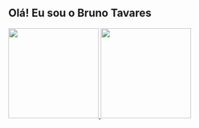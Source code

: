 ## Olá! Eu sou o Bruno Tavares 
<div>
    <a href="https://github.com/brunobtavares">
    <img height="180em" src="https://github-readme-stats.vercel.app/api?username=brunobtavares&show_icons=true&theme=github_dark&include_all_commits=true&count_private=true"/>
    <img height="180em" src="https://github-readme-stats.vercel.app/api/top-langs/?username=brunobtavares&layout=compact&langs_count=7&theme=github_dark"/>
</div>
